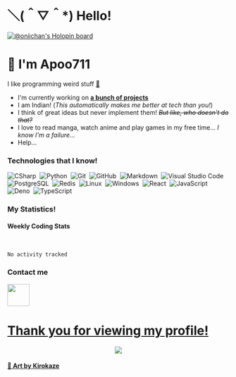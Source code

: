 # ＼(＾▽＾*) Hello!
[![@oniichan's Holopin board](https://holopin.io/api/user/board?user=oniichan)](https://holopin.io/@oniichan)

# 👋 I'm Apoo711

I like programming weird stuff [👀](https://www.youtube.com/watch?v=dQw4w9WgXcQ)

- I'm currently working on [**a bunch of projects**](https://github.com/stars/Apoo711/lists/my-projects-active)
- I am Indian! (*This automatically makes me better at tech than you!*)
- I think of great ideas but never implement them! ~~*But like, who doesn't do that?*~~
- I love to read manga, watch anime and play games in my free time... *I know I'm a failure...*
- Help...

### Technologies that I know!

![CSharp](https://img.shields.io/badge/-CSharp-05122A?style=for-the-badge&logo=csharp)&nbsp;
![Python](https://img.shields.io/badge/-Python-05122A?style=for-the-badge&logo=python)&nbsp;
![Git](https://img.shields.io/badge/-Git-05122A?style=for-the-badge&logo=git)&nbsp;
![GitHub](https://img.shields.io/badge/-GitHub-05122A?style=for-the-badge&logo=github)&nbsp;
![Markdown](https://img.shields.io/badge/-Markdown-05122A?style=for-the-badge&logo=markdown)&nbsp;
![Visual Studio Code](https://img.shields.io/badge/-Visual%20Studio%20Code-05122A?style=for-the-badge&logo=visual-studio-code&logoColor=007ACC)&nbsp;
![PostgreSQL](https://img.shields.io/badge/-Postgresql-05122A?style=for-the-badge&logo=PostgreSQL)&nbsp;
![Redis](https://img.shields.io/badge/-Redis-05122A?style=for-the-badge&logo=Redis)&nbsp;
![Linux](https://img.shields.io/badge/-Linux-05122A?style=for-the-badge&logo=Linux)&nbsp;
![Windows](https://img.shields.io/badge/-Windows-05122A?style=for-the-badge&logo=Windows)&nbsp;
![React](https://img.shields.io/badge/-React-05122A?style=for-the-badge&logo=React)&nbsp;
![JavaScript](https://img.shields.io/badge/-JavaScript-05122A?style=for-the-badge&logo=JavaScript)&nbsp;
![Deno](https://img.shields.io/badge/-Deno-05122A?style=for-the-badge&logo=Deno)&nbsp;
![TypeScript](https://img.shields.io/badge/-TypeScript-05122A?style=for-the-badge&logo=TypeScript)&nbsp;

### My Statistics!

#### Weekly Coding Stats
<div>
  <br>
  <!--START_SECTION:waka-->

```text
No activity tracked
```

<!--END_SECTION:waka-->
</div>

### Contact me

<a href="https://discord.com/users/741291562687922329"><img height="50px" src="https://discord.com/assets/f9bb9c4af2b9c32a2c5ee0014661546d.png" />

# Thank you for viewing my profile!

<div align="center"><img src="https://64.media.tumblr.com/c02f33ae5304790f89fb8f4b0219110f/29f483234580e193-b2/s1280x1920/ffe1a09d12961dd8d2aaeecaffff184fb92c3364.gifv"></div>
  
[<div align="center"><img src="https://64.media.tumblr.com/c02f33ae5304790f89fb8f4b0219110f/29f483234580e193-b2/s1280x1920/ffe1a09d12961dd8d2aaeecaffff184fb92c3364.gifv"></div>]: #

#### 🎨 Art by **[Kirokaze](https://kirokazepixel.tumblr.com/)**
